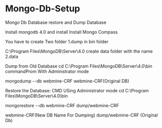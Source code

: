 # Mongo-Db-Setup
Mongo Db Database restore and Dump Database


Install mongodb 4.0 and install
Install Mongo Compass

You have to create Two folder 
1.dump in bin folder

C:\Program Files\MongoDB\Server\4.0 create data folder with the name 
2.data


Dump from Old  Database 
cd C:\Program Files\MongoDB\Server\4.0\bin  commandProm With Administrator mode 

mongodump --db webmine-CRF
webmine-CRF(Original DB)



Restore the Database: CMD USing Administrator mode
cd C:\Program Files\MongoDB\Server\4.0\bin


mongorestore --db webmine-CRF dump/webmine-CRF

webmine-CRF(New DB Name For Dumping)
dump/webmine-CRF (Original Db)
